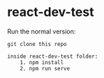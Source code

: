 # react-dev-test


Run the normal version:

	git clone this repo

	inside react-dev-test folder:
		1. npm install
		2. npm run serve
